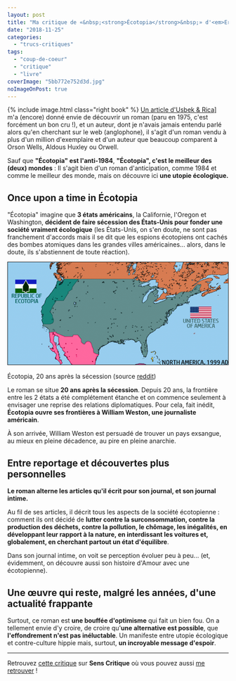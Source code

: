 ```yaml
---
layout: post
title: "Ma critique de «&nbsp;<strong>Écotopia</strong>&nbsp;» d'<em>Ernest Callenbach</em>"
date: "2018-11-25"
categories: 
  - "trucs-critiques"
tags: 
  - "coup-de-coeur"
  - "critique"
  - "livre"
coverImage: "5bb772e752d3d.jpg"
noImageOnPost: true
---
```


{% include image.html class="right book" %}
[Un article d'Usbek & Rica\]](https://usbeketrica.com/article/ecotopia-bienvenue-dans-le-futur-desirable ) m'a (encore) donné envie de découvrir un roman (paru en 1975, c'est forcément un bon cru !), et un auteur, dont je n'avais jamais entendu parlé alors qu'en cherchant sur le web (anglophone), il s'agit d'un roman vendu à plus d'un million d'exemplaire et d'un auteur que beaucoup comparent à Orson Wells, Aldous Huxley ou Orwell.

Sauf que **"Écotopia" est l'anti-1984**, **"Écotopia", c'est le meilleur des (deux) mondes** : Il s'agit bien d'un roman d'anticipation, comme 1984 et comme le meilleur des monde, mais on découvre ici **une utopie écologique.**

## Once upon a time in Écotopia

"Écotopia" imagine que **3 états américains**, la Californie, l'Oregon et Washington, **décident de faire sécession des États-Unis pour fonder une société vraiment écologique** (les États-Unis, on s'en doute, ne sont pas franchement d'accords mais il se dit que les espions écotopiens ont cachés des bombes atomiques dans les grandes villes américaines... alors, dans le doute, ils s'abstiennent de toute réaction).

![Carte d'Écotopia](/images/2018/11/5bb774c63606e.png)

Écotopia, 20 ans après la sécession (source [reddit](https://www.reddit.com/r/AlternateHistory/comments/8uow1l/north_america_in_the_book_ecotopia_by_ernest/))

Le roman se situe **20 ans après la sécession**. Depuis 20 ans, la frontière entre les 2 états a été complétement étanche et on commence seulement à envisager une reprise des relations diplomatiques. Pour cela, fait inédit, **Écotopia ouvre ses frontières à William Weston, une journaliste américain**.

À son arrivée, William Weston est persuadé de trouver un pays exsangue, au mieux en pleine décadence, au pire en pleine anarchie.

## Entre reportage et découvertes plus personnelles

**Le roman alterne les articles qu'il écrit pour son journal, et son journal intime.**

Au fil de ses articles, il décrit tous les aspects de la société écotopienne : comment ils ont décidé de **lutter contre la surconsommation, contre la production des déchets, contre la pollution, le chômage, les inégalités, en développant leur rapport à la nature, en interdissant les voitures et, globalement, en cherchant partout un état d'équilibre**.

Dans son journal intime, on voit se perception évoluer peu à peu... (et, évidemment, on découvre aussi son histoire d'Amour avec une écotopienne).

## Une œuvre qui reste, malgré les années, d'une actualité frappante

Surtout, ce roman est **une bouffée d'optimisme** qui fait un bien fou. On a tellement envie d'y croire, de croire qu'**une alternative est possible**, que **l'effondrement n'est pas inéluctable**. Un manifeste entre utopie écologique et contre-culture hippie mais, surtout, **un incroyable message d'espoir**.

* * *

Retrouvez [cette critique](https://www.senscritique.com/livre/Ecotopia/critique/182890615) sur **Sens Critique** où vous pouvez aussi [me retrouver](http://www.senscritique.com/Arnaud_Malon) !
